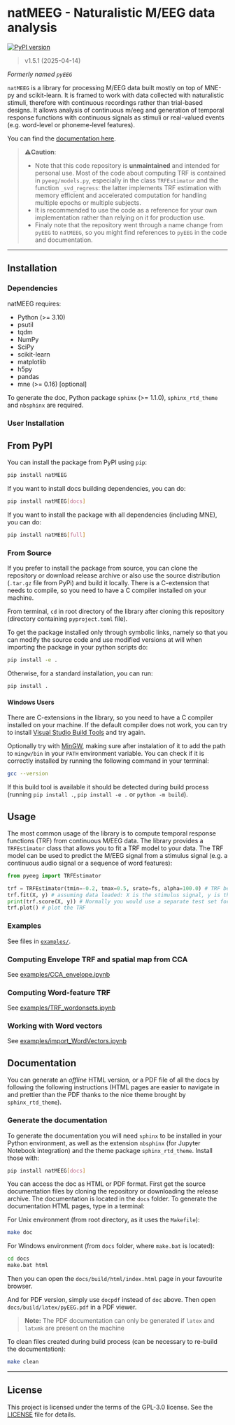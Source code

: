 # natMEEG - Naturalistic M/EEG data analysis

[![PyPI version](https://badge.fury.io/py/natMEEG.svg)](https://badge.fury.io/py/natMEEG)
> v1.5.1 (2025-04-14)

_Formerly named `pyEEG`_

`natMEEG` is a library for processing M/EEG data built mostly on top of MNE-py and scikit-learn. It is framed to work with data collected with naturalistic stimuli, therefore with continuous recordings rather than trial-based designs. It allows analysis of continuous m/eeg and generation of temporal response functions with continuous signals as stimuli or real-valued events (e.g. word-level or phoneme-level features).

You can find the [documentation here](https://hugo-w.github.io/pyEEG-docs/index.html).

> ⚠️**Caution**:
> - Note that this code repository is **unmaintained** and intended for personal use. Most of the code about computing TRF is contained in `pyeeg/models.py`, especially in the class `TRFEstimator` and the function `_svd_regress`: the latter implements TRF estimation with memory efficient and accelerated computation for handling multiple epochs or multiple subjects.
> - It is recommended to use the code as a reference for your own implementation rather than relying on it for production use.
> - Finaly note that the repository went through a name change from `pyEEG` to `natMEEG`, so you might find references to `pyEEG` in the code and documentation.

------

## Installation

### Dependencies

natMEEG requires:

- Python (>= 3.10)
- psutil
- tqdm
- NumPy
- SciPy
- scikit-learn
- matplotlib
- h5py
- pandas
- mne (>= 0.16) [optional]

To generate the doc, Python package `sphinx` (>= 1.1.0), `sphinx_rtd_theme` and `nbsphinx` are required.

### User Installation

## From PyPI

You can install the package from PyPI using `pip`:

```bash
pip install natMEEG
```

If you want to install docs building dependencies, you can do:

```bash
pip install natMEEG[docs]
```

If you want to install the package with all dependencies (including MNE), you can do:

```bash
pip install natMEEG[full]
```

### From Source

If you prefer to install the package from source, you can clone the repository or download release archive or also use the source distribution (`.tar.gz` file from PyPi) and build it locally. There is a C-extension that needs to compile, so you need to have a C compiler installed on your machine.

From terminal, `cd` in root directory of the library after cloning this repository (directory containing `pyproject.toml` file).

To get the package installed only through symbolic links, namely so that you can modify the source code and use modified versions at will when importing the package in your python scripts do:

```bash
pip install -e .
```

Otherwise, for a standard installation, you can run:

```bash
pip install .
```

#### Windows Users

There are C-extensions in the library, so you need to have a C compiler installed on your machine. 
If the default compiler does not work, you can try to install [Visual Studio Build Tools](https://visualstudio.microsoft.com/visual-cpp-build-tools/) and try again.

Optionally try with [MinGW](http://www.mingw.org/), making sure after instalation of it to add the path to `mingw/bin` in your `PATH` environment variable. You can check if it is correctly installed by running the following command in your terminal:

```bash
gcc --version
```

If this build tool is available it should be detected during build process (running `pip install .`, `pip install -e .` or `python -m build`).

## Usage

The most common usage of the library is to compute temporal response functions (TRF) from continuous M/EEG data. The library provides a `TRFEstimator` class that allows you to fit a TRF model to your data. The TRF model can be used to predict the M/EEG signal from a stimulus signal (e.g. a continuous audio signal or a sequence of word features):

```python
from pyeeg import TRFEstimator

trf = TRFEstimator(tmin=-0.2, tmax=0.5, srate=fs, alpha=100.0) # TRF between -200ms and 500ms, regularization parameter alpha=100.0
trf.fit(X, y) # assuming data loaded: X is the stimulus signal, y is the M/EEG signal
print(trf.score(X, y)) # Normally you would use a separate test set for this, but here we use the same data for simplicity
trf.plot() # plot the TRF
```

### Examples

See files in [`examples/`](docs/source/examples/).

### Computing Envelope TRF and spatial map from CCA

See [examples/CCA_envelope.ipynb](docs/source/examples/CCA_envelope.ipynb)

### Computing Word-feature TRF

See [examples/TRF_wordonsets.ipynb](docs/source/examples/TRF_wordonsets.ipynb)

### Working with Word vectors

See [examples/import_WordVectors.ipynb](docs/source/examples/importWordVectors.ipynb)

## Documentation

You can generate an _offline_ HTML version, or a PDF file of all the docs by following the following instructions (HTML pages are easier to navigate in and prettier than the PDF thanks to the nice theme brought by `sphinx_rtd_theme`).

### Generate the documentation

To generate the documentation you will need `sphinx` to be installed in your Python environment, as well as the extension `nbsphinx` (for Jupyter Notebook integration) and the theme package `sphinx_rtd_theme`. Install those with:

```bash
pip install natMEEG[docs]
```

You can access the doc as HTML or PDF format. First get the source documentation files by cloning the repository or downloading the release archive. The documentation is located in the `docs` folder.
To generate the documentation HTML pages, type in a terminal:

For Unix environment (from root directory, as it uses the `Makefile`):

```bash
make doc
```

For Windows environment (from `docs` folder, where `make.bat` is located):

```bash
cd docs
make.bat html
```

Then you can open the `docs/build/html/index.html` page in your favourite browser.

And for PDF version, simply use `docpdf` instead of `doc` above.
Then open `docs/build/latex/pyEEG.pdf` in a PDF viewer.

> **Note:** The PDF documentation can only be generated if `latex` and `latxmk` are present on the machine

To clean files created during build process (can be necessary to re-build the documentation):

```bash
make clean
```
---

## License

This project is licensed under the terms of the GPL-3.0 license. See the [LICENSE](LICENSE) file for details.

